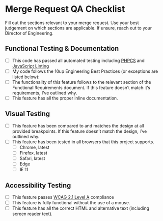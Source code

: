 # Merge Request QA Checklist

Fill out the sections relevant to your merge request. Use your best judgement on which sections are applicable. If unsure, reach out to your Director of Engineering.

## Functional Testing & Documentation
- [ ] This code has passed all automated testing including [PHPCS](https://github.com/10up/phpcs-composer) and [JavaScript Linting](https://www.npmjs.com/package/@10up/eslint-config)
- [ ] My code follows the 10up Engineering Best Practices (or exceptions are listed below):
- [ ] The functionality of this feature follows to the relevant section of the Functional Requirements document. If this feature doesn’t match it’s requirements, I’ve outlined why.
- [ ] This feature has all the proper inline documentation.

## Visual Testing
- [ ] This feature has been compared to and matches the design at all provided breakpoints. If this feature doesn’t match the design, I’ve outlined why.
- [ ]  This feature has been tested in all browsers that this project supports.
	- [ ] Chrome, latest
	- [ ] Firefox, latest
	- [ ] Safari, latest
	- [ ] Edge
	- [ ] IE 11

## Accessibility Testing
- [ ] This feature passes [WCAG 2.1 Level A](https://www.w3.org/WAI/WCAG21/quickref/) compliance    
- [ ] This feature is fully functional without the use of a mouse.
- [ ] This feature has all the correct HTML and alternative text (including screen reader text).
